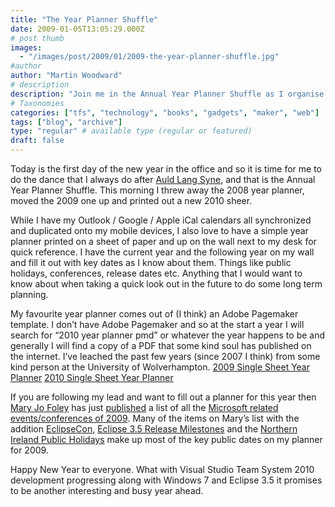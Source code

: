```yaml
---
title: "The Year Planner Shuffle"
date: 2009-01-05T13:05:29.000Z
# post thumb
images:
  - "/images/post/2009/01/2009-the-year-planner-shuffle.jpg"
#author
author: "Martin Woodward"
# description
description: "Join me in the Annual Year Planner Shuffle as I organise key dates for a busy and exciting New Year in the office."
# Taxonomies
categories: ["tfs", "technology", "books", "gadgets", "maker", "web"]
tags: ["blog", "archive"]
type: "regular" # available type (regular or featured)
draft: false
---
```


[](http://url.ie/11q9) Today is the first day of the new year in the office and so it is time for me to do the dance that I always do after [Auld Lang Syne](http://en.wikipedia.org/wiki/Auld_Lang_Syne), and that is the Annual Year Planner Shuffle. This morning I threw away the 2008 year planner, moved the 2009 one up and printed out a new 2010 sheer.

While I have my Outlook / Google / Apple iCal calendars all synchronized and duplicated onto my mobile devices, I also love to have a simple year planner printed on a sheet of paper and up on the wall next to my desk for quick reference. I have the current year and the following year on my wall and fill it out with key dates as I know about them. Things like public holidays, conferences, release dates etc. Anything that I would want to know about when taking a quick look out in the future to do some long term planning.

My favourite year planner comes out of (I think) an Adobe Pagemaker template. I don’t have Adobe Pagemaker and so at the start a year I will search for “2010 year planner pmd” or whatever the year happens to be and generally I will find a copy of a PDF that some kind soul has published on the internet. I’ve leached the past few years (since 2007 I think) from some kind person at the University of Wolverhampton. [2009 Single Sheet Year Planner](http://url.ie/11q9) [2010 Single Sheet Year Planner](http://url.ie/11q8)

If you are following my lead and want to fill out a planner for this year then [Mary Jo Foley](http://blogs.zdnet.com/microsoft/) has just [published](http://blogs.zdnet.com/microsoft/?p=1785) a list of all the [Microsoft related events/conferences of 2009](http://blogs.zdnet.com/microsoft/?p=1785). Many of the items on Mary’s list with the addition [EclipseCon](http://www.eclipsecon.org/), [Eclipse 3.5 Release Milestones](http://www.eclipse.org/projects/project-plan.php?projectid=eclipse#release_milestones) and the [Northern Ireland Public Holidays](http://www.berr.gov.uk/whatwedo/employment/bank-public-holidays/) make up most of the key public dates on my planner for 2009.

Happy New Year to everyone. What with Visual Studio Team System 2010 development progressing along with Windows 7 and Eclipse 3.5 it promises to be another interesting and busy year ahead.
